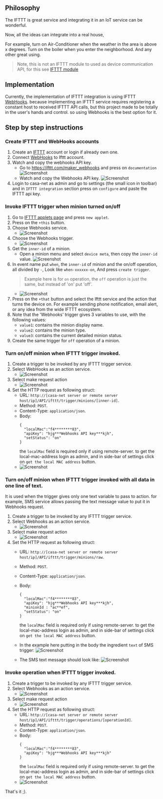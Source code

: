 ## Philosophy
The IFTTT is great service and integrating it in an IoT service can be wonderful.

Now, all the ideas can integrate into a real house,

For example, turn on Air-Conditioner when the weather in the area is above x degrees.
Turn on the boiler when you enter the neighborhood.
And any other great using.


> Note, this is not an IFTTT module to used as device communication API, for this see [IFTTT module](../backend/src/modules/README.md#Ifttt-devies)

## Implementation
Currently, the implementation of IFTTT integration is using IFTTT [WebHooks](https://ifttt.com/maker_webhooks).
because implementing an IFTTT service requires registering a constant host to received IFTTT API calls, but this project made to be totally in the user's hands and control. so using Webhooks is the best option for it.

## Step by step instructions

### Create IFTTT and WebHooks accounts
1) Create an [IFTTT](https://ifttt.com/) account or login if already own one.
1) Connect [WebHooks](https://ifttt.com/maker_webhooks) to Ifttt account.
1) Watch and copy the webhooks API key.
    - Go to https://ifttt.com/maker_webhooks and press on `documentation`
        ![Screenshot](./screenshots/ifttt/go-to-webhooks-documentation.PNG)
    - Watch and copy the Webhooks API key.
        ![Screenshot](./screenshots/ifttt/watch-webhooks-api-key.PNG)
1) Login to casa-net as admin and go to settings (the small icon in toolbar) and in `IFTTT integration` section press on `configure` and paste the IFTTT api key.
       
### Invoke IFTTT trigger when minion turned on/off
1) Go to [IFTTT applets page](https://ifttt.com/my_applets) and press `new applet`.
1) Press on the `+this` button.
1) Choose Webhooks service. 
    - ![Screenshot](./screenshots/ifttt/choose-webhooks-service.PNG)
1) Choose the Webhooks trigger. 
    - ![Screenshot](./screenshots/ifttt/choose-webhooks-trigger.PNG)
1) Get the `inner-id` of a minion.
    - Open a minion menu and select `device meta`, then copy the `inner-id` value.
        ![Screenshot](./screenshots/ifttt/copy-inner-id.PNG)
1) In event name put `when`, the `inner-id` of minion and the on/off operation, all divided by `-`, Look like `when-xxxxxx-on`, And press `create trigger`.
    > Example here is for `on` operation, the `off` operation is just the same, but instead of 'on' put 'off'. 
    - ![Screenshot](./screenshots/ifttt/put-trigger-name.PNG)
1) Press on the `+that` button and select the Ifttt service and the action that turns the device on.
For example sending phone notification, email alert, or any idea from the wide IFTTT ecosystem.
1) Note that the 'Webhooks' trigger gives 3 variables to use, with the following values:
    - `value1`: contains the minion display name.
    - `value2`: contains the minion type.
    - `value3`: contains the current detailed minion status.
1) Create the same trigger for `off` operation of a minion.

### Turn on/off minion when IFTTT trigger invoked.
1) Create a trigger to be invoked by any IFTTT trigger service.
1) Select WebHooks as an action service.
    - ![Screenshot](./screenshots/ifttt/select-action-service.PNG)
1) Select make request action
    - ![Screenshot](./screenshots/ifttt/choose-action.PNG)
1) Set the HTTP request as following struct:
    - URL: `http://[casa-net server or remote server host/ip]/API/ifttt/trigger/minions/[inner-id]`.
    - Method: `POST`.
    - Content-Type: `application/json`.
    - Body: 
      ```
      { 
        "localMac":"f4********83",
        "apiKey": "hjg***Webhooks API key***kjh",
        "setStatus": "on" 
      }
      ```
      the `localMac` field is required only if using remote-server. to get the local-mac-address login as admin, and in side-bar of settings click on `get the local MAC address` button.
     - ![Screenshot](./screenshots/ifttt/trigger-minion-request.PNG)

### Turn on/off minion when IFTTT trigger invoked with all data in one line of text.
It is used when the trigger gives only one text variable to pass to action.
for example, SMS service allows passing the text message value to put it in Webhooks request.

1) Create a trigger to be invoked by any IFTTT trigger service.
1) Select Webhooks as an action service.
    - ![Screenshot](./screenshots/ifttt/select-action-service.PNG)
1) Select make request action
    - ![Screenshot](./screenshots/ifttt/choose-action.PNG)
1) Set the HTTP request as following struct:
    - URL: `http://[casa-net server or remote server host/ip]/API/ifttt/trigger/minions/raw`.
    - Method: `POST`.
    - Content-Type: `application/json`.
    - Body: 
      ```
      { 
        "localMac":"f4********83",
        "apiKey": "hjg***Webhooks API key***kjh",
        "minionId : "ac**ef",
        "setStatus": "on" 
      }
      ```
      the `localMac` field is required only if using remote-server. to get the local-mac-address login as admin, and in side-bar of settings click on `get the local MAC address` button.

     - In the example here putting in the body the ingredient `text` of SMS trigger:
        ![Screenshot](./screenshots/ifttt/trigger-minion-raw-request.PNG)
     - The SMS text message should look like: 
        ![Screenshot](./screenshots/ifttt/raw-text.PNG)

### Invoke operation when IFTTT trigger invoked.
1) Create a trigger to be invoked by any IFTTT trigger service.
1) Select Webhooks as an action service.
    - ![Screenshot](./screenshots/ifttt/select-action-service.PNG)
1) Select make request action
    - ![Screenshot](./screenshots/ifttt/choose-action.PNG)
1) Set the HTTP request as following struct:
    - URL: `http://[casa-net server or remote server host/ip]/API/ifttt/trigger/operations/[operationId]`.
    - Method: `POST`.
    - Content-Type: `application/json`.
    - Body: 
      ```
      { 
        "localMac":"f4********83",
        "apiKey": "hjg***Webhooks API key***kjh"
      }
      ```
      the `localMac` field is required only if using remote-server. to get the local-mac-address login as admin, and in side-bar of settings click on `get the local MAC address` button.
     - ![Screenshot](./screenshots/ifttt/trigger-operation-request.PNG)

That's it ;).
